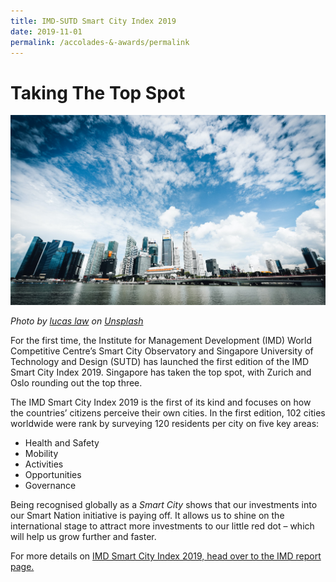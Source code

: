 ```yaml
---
title: IMD-SUTD Smart City Index 2019
date: 2019-11-01
permalink: /accolades-&-awards/permalink
---
```

# Taking The Top Spot 
![Singapore Skyline of the business district](/images/media-hub/accolades-&-awards/singapore-skyline.jpeg) 

*Photo by <a href="https://unsplash.com/@lucaslaw?utmsource=unsplash&utmmedium=referral&utmcontent=creditCopyText">lucas law</a> on <a href="https://unsplash.com/s/photos/singapore-skyscraper?utmsource=unsplash&utmmedium=referral&utmcontent=creditCopyText">Unsplash</a>*
 
For the first time, the Institute for Management Development (IMD) World Competitive Centre’s Smart City Observatory and Singapore University of Technology and Design (SUTD) has launched the first edition of the IMD Smart City Index 2019. Singapore has taken the top spot, with Zurich and Oslo rounding out the top three. 

The IMD Smart City Index 2019 is the first of its kind and focuses on how the countries’ citizens perceive their own cities. In the first edition, 102 cities worldwide were rank by surveying 120 residents per city on five key areas:
* Health and Safety
* Mobility
* Activities
* Opportunities 
* Governance 

Being recognised globally as a *Smart City* shows that our investments into our Smart Nation initiative is paying off. It allows us to shine on the international stage to attract more investments to our little red dot – which will help us grow further and faster.  

For more details on [IMD Smart City Index 2019, head over to the IMD report page.](https://www.imd.org/research-knowledge/reports/imd-smart-city-index-2019/)

